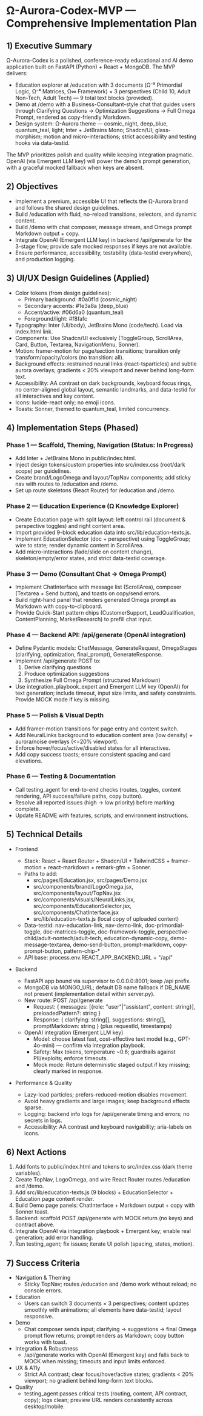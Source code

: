 # Ω-Aurora-Codex-MVP — Comprehensive Implementation Plan

## 1) Executive Summary
Ω-Aurora-Codex is a polished, conference-ready educational and AI demo application built on FastAPI (Python) + React + MongoDB. The MVP delivers:
- Education explorer at /education with 3 documents (Ω⁻⁹ Primordial Logic, Ω⁻⁴ Matrices, Ω∞ Framework) × 3 perspectives (Child 10, Adult Non-Tech, Adult Tech) — 9 total text blocks (provided).
- Demo at /demo with a Business-Consultant-style chat that guides users through Clarifying Questions → Optimization Suggestions → Full Omega Prompt, rendered as copy-friendly Markdown.
- Design system: Ω-Aurora theme — cosmic_night, deep_blue, quantum_teal, light; Inter + JetBrains Mono; Shadcn/UI; glass-morphism; motion and micro-interactions; strict accessibility and testing hooks via data-testid.

The MVP prioritizes polish and quality while keeping integration pragmatic. OpenAI (via Emergent LLM key) will power the demo’s prompt generation, with a graceful mocked fallback when keys are absent.

## 2) Objectives
- Implement a premium, accessible UI that reflects the Ω-Aurora brand and follows the shared design guidelines.
- Build /education with fluid, no-reload transitions, selectors, and dynamic content.
- Build /demo with chat composer, message stream, and Omega prompt Markdown output + copy.
- Integrate OpenAI (Emergent LLM key) in backend /api/generate for the 3-stage flow; provide safe mocked responses if keys are not available.
- Ensure performance, accessibility, testability (data-testid everywhere), and production logging.

## 3) UI/UX Design Guidelines (Applied)
- Color tokens (from design guidelines):
  - Primary background: #0a0f1d (cosmic_night)
  - Secondary accents: #1e3a8a (deep_blue)
  - Accent/active: #06d6a0 (quantum_teal)
  - Foreground/light: #f8fafc
- Typography: Inter (UI/body), JetBrains Mono (code/tech). Load via index.html link.
- Components: Use Shadcn/UI exclusively (ToggleGroup, ScrollArea, Card, Button, Textarea, NavigationMenu, Sonner).
- Motion: framer-motion for page/section transitions; transition only transform/opacity/colors (no transition: all).
- Background effects: restrained neural links (react-tsparticles) and subtle aurora overlays; gradients < 20% viewport and never behind long-form text.
- Accessibility: AA contrast on dark backgrounds, keyboard focus rings, no center-aligned global layout, semantic landmarks, and data-testid for all interactives and key content.
- Icons: lucide-react only; no emoji icons.
- Toasts: Sonner, themed to quantum_teal, limited concurrency.

## 4) Implementation Steps (Phased)

### Phase 1 — Scaffold, Theming, Navigation (Status: In Progress)
- Add Inter + JetBrains Mono in public/index.html.
- Inject design tokens/custom properties into src/index.css (root/dark scope) per guidelines.
- Create brand/LogoOmega and layout/TopNav components; add sticky nav with routes to /education and /demo.
- Set up route skeletons (React Router) for /education and /demo.

### Phase 2 — Education Experience (Ω Knowledge Explorer)
- Create Education page with split layout: left control rail (document & perspective toggles) and right content area.
- Import provided 9-block education data into src/lib/education-texts.js.
- Implement EducationSelector (doc + perspective) using ToggleGroup; wire to state; render dynamic content in ScrollArea.
- Add micro-interactions (fade/slide on content change), skeleton/empty/error states, and strict data-testid coverage.

### Phase 3 — Demo (Consultant Chat → Omega Prompt)
- Implement ChatInterface with message list (ScrollArea), composer (Textarea + Send button), and toasts on copy/send errors.
- Build right-hand panel that renders generated Omega prompt as Markdown with copy-to-clipboard.
- Provide Quick-Start pattern chips (CustomerSupport, LeadQualification, ContentPlanning, MarketResearch) to prefill chat input.

### Phase 4 — Backend API: /api/generate (OpenAI integration)
- Define Pydantic models: ChatMessage, GenerateRequest, OmegaStages (clarifying, optimization, final_prompt), GenerateResponse.
- Implement /api/generate POST to:
  1) Derive clarifying questions
  2) Produce optimization suggestions
  3) Synthesize Full Omega Prompt (structured Markdown)
- Use integration_playbook_expert and Emergent LLM key (OpenAI) for text generation; include timeout, input size limits, and safety constraints. Provide MOCK mode if key is missing.

### Phase 5 — Polish & Visual Depth
- Add framer-motion transitions for page entry and content switch.
- Add NeuralLinks background to education content area (low density) + aurora/noise overlays (<=20% viewport).
- Enforce hover/focus/active/disabled states for all interactives.
- Add copy success toasts; ensure consistent spacing and card elevations.

### Phase 6 — Testing & Documentation
- Call testing_agent for end-to-end checks (routes, toggles, content rendering, API success/failure paths, copy button).
- Resolve all reported issues (high → low priority) before marking complete.
- Update README with features, scripts, and environment instructions.

## 5) Technical Details
- Frontend
  - Stack: React + React Router + Shadcn/UI + TailwindCSS + framer-motion + react-markdown + remark-gfm + Sonner.
  - Paths to add:
    - src/pages/Education.jsx, src/pages/Demo.jsx
    - src/components/brand/LogoOmega.jsx, src/components/layout/TopNav.jsx
    - src/components/visuals/NeuralLinks.jsx, src/components/EducationSelector.jsx, src/components/ChatInterface.jsx
    - src/lib/education-texts.js (local copy of uploaded content)
  - Data-testid: nav-education-link, nav-demo-link, doc-primordial-toggle, doc-matrices-toggle, doc-framework-toggle, perspective-child/adult-nontech/adult-tech, education-dynamic-copy, demo-message-textarea, demo-send-button, prompt-markdown, copy-prompt-button, pattern-chip-*
  - API base: process.env.REACT_APP_BACKEND_URL + "/api"

- Backend
  - FastAPI app bound via supervisor to 0.0.0.0:8001; keep /api prefix.
  - MongoDB via MONGO_URL; default DB name fallback if DB_NAME not present (implementation detail within server.py).
  - New route: POST /api/generate
    - Request: { messages: [{role: "user"|"assistant", content: string}], preloadedPattern?: string }
    - Response: { clarifying: string[], suggestions: string[], promptMarkdown: string } (plus requestId, timestamps)
  - OpenAI integration (Emergent LLM key)
    - Model: choose latest fast, cost-effective text model (e.g., GPT-4o-mini) — confirm via integration playbook.
    - Safety: Max tokens, temperature ~0.6; guardrails against PII/exploits; enforce timeouts.
    - Mock mode: Return deterministic staged output if key missing; clearly marked in response.

- Performance & Quality
  - Lazy-load particles; prefers-reduced-motion disables movement.
  - Avoid heavy gradients and large images; keep background effects sparse.
  - Logging: backend info logs for /api/generate timing and errors; no secrets in logs.
  - Accessibility: AA contrast and keyboard navigability; aria-labels on icons.

## 6) Next Actions
1. Add fonts to public/index.html and tokens to src/index.css (dark theme variables).
2. Create TopNav, LogoOmega, and wire React Router routes /education and /demo.
3. Add src/lib/education-texts.js (9 blocks) + EducationSelector + Education page content render.
4. Build Demo page panels: ChatInterface + Markdown output + copy with Sonner toast.
5. Backend: scaffold POST /api/generate with MOCK return (no keys) and contract above.
6. Integrate OpenAI via integration playbook + Emergent key; enable real generation; add error handling.
7. Run testing_agent; fix issues; iterate UI polish (spacing, states, motion).

## 7) Success Criteria
- Navigation & Theming
  - Sticky TopNav; routes /education and /demo work without reload; no console errors.
- Education
  - Users can switch 3 documents × 3 perspectives; content updates smoothly with animations; all elements have data-testid; layout responsive.
- Demo
  - Chat composer sends input; clarifying → suggestions → final Omega prompt flow returns; prompt renders as Markdown; copy button works with toast.
- Integration & Robustness
  - /api/generate works with OpenAI (Emergent key) and falls back to MOCK when missing; timeouts and input limits enforced.
- UX & A11y
  - Strict AA contrast; clear focus/hover/active states; gradients < 20% viewport; no gradient behind long-form text blocks.
- Quality
  - testing_agent passes critical tests (routing, content, API contract, copy); logs clean; preview URL renders consistently across desktop/mobile.
